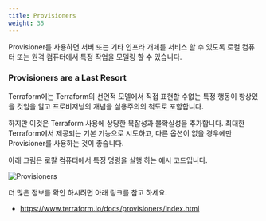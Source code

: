 ```yaml
---
title: Provisioners
weight: 35
---
```


Provisioner를 사용하면 서버 또는 기타 인프라 개체를 서비스 할 수 있도록 로컬 컴퓨터 또는 원격 컴퓨터에서 특정 작업을 모델링 할 수 있습니다.

### Provisioners are a Last Resort

Terraform에는 Terraform의 선언적 모델에서 직접 표현할 수없는 특정 행동이 항상있을 것임을 알고 프로비저닝의 개념을 실용주의의 척도로 포함합니다.

하지만 이것은 Terraform 사용에 상당한 복잡성과 불확실성을 추가합니다. 최대한 Terraform에서 제공되는 기본 기능으로 시도하고, 다른 옵션이 없을 경우에만 Provisioner를 사용하는 것이 좋습니다.

아래 그림은 로칼 컴퓨터에서 특정 명령을 실행 하는 예시 코드입니다.

![Provisioners](../../terraform/images/provisioners.png)

더 많은 정보를 확인 하시려면 아래 링크를 참고 하세요.

* https://www.terraform.io/docs/provisioners/index.html
